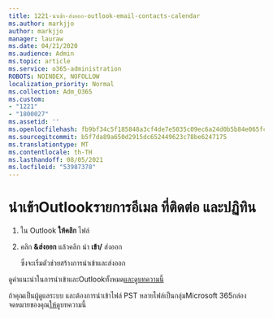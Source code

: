 ```yaml
---
title: 1221-นําเข้า-ส่งออก-outlook-email-contacts-calendar
ms.author: markjjo
author: markjjo
manager: lauraw
ms.date: 04/21/2020
ms.audience: Admin
ms.topic: article
ms.service: o365-administration
ROBOTS: NOINDEX, NOFOLLOW
localization_priority: Normal
ms.collection: Adm_O365
ms.custom:
- "1221"
- "1800027"
ms.assetid: ''
ms.openlocfilehash: fb9bf34c5f185848a3cf4de7e5035c09ec6a24d0b5b84e065fcc9cd16e7e276d
ms.sourcegitcommit: b5f7da89a650d2915dc652449623c78be6247175
ms.translationtype: MT
ms.contentlocale: th-TH
ms.lasthandoff: 08/05/2021
ms.locfileid: "53987378"
---
```

# <a name="import-and-export-outlook-email-contacts-and-calendar-items"></a>นําเข้าOutlookรายการอีเมล ที่ติดต่อ และปฏิทิน

1. ใน Outlook **ให้คลิก** ไฟล์

2. คลิก **&ส่งออก** แล้วคลิก นํา **เข้า/** ส่งออก

    ซึ่งจะเริ่มตัวช่วยสร้างการนําเข้าและส่งออก

ดูคําแนะนําในการนําเข้าและOutlookทั้งหมด[และดูบทความนี้](https://support.office.com/article/import-and-export-outlook-email-contacts-and-calendar-92577192-3881-4502-b79d-c3bbada6c8ef)

ถ้าคุณเป็นผู้ดูแลระบบ และต้องการนําเข้าไฟล์ PST หลายไฟล์เป็นกลุ่มMicrosoft 365กล่องจดหมายของคุณ[ให้ดู](https://docs.microsoft.com/microsoft-365/security/office-365-security/use-dkim-to-validate-outbound-email)บทความนี้